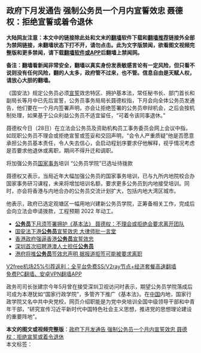  <h2>政府下月发通告 强制公务员一个月内宣誓效忠 聂德权：拒绝宣誓或着令退休</h2> <p class="notice"><b>大陆网友注意：本文中的链接除此处和文末的<a href="https://github.com/bannedbook/fanqiang" >翻墙</a>软件下载和<a href="https://github.com/killgcd/justmysocks/blob/master/README.md">翻墙推荐</a>链接外全部为禁网链接，未翻墙状态下打不开，请勿点击。此为文字版禁闻，欲看图文视频完整版和更多禁闻，请下载<a href="https://github.com/bannedbook/fanqiang">翻墙软件或APP</a>后翻墙上禁闻网。</p><p>备注：翻墙看新闻非常安全，翻墙以真实身份发表敏感言论有一定风险，但只看不说则没有任何风险，翻的人太多，政府管不过来，也不管。信息自由是天赋人权，请放心大胆的翻墙。</b></p>  <div class="entry">  <p>《国安法》规定公务员必须<span class='wp_keywordlink'><a href="https://www.bannedbook.org/forum5/topic17.html" title="宣誓与预言" target="_blank">宣誓</a></span>效忠特区、拥护基本法，常任秘书长、部门首长和副局长等月中已先后宣誓，公务员事务局局长聂德权指，下月会向全体公务员发通告，他们要在一个月内签署声明，亦会让拒绝签署的公务员申辩机会，之后会按机制处理，如果基于公众利益公务员不适宜留任，“可着令该同事退休。”</p> <p>聂德权今日（28日）在立法会公务员及资助机构员工事务委员会网上会议中指，如现职公务员不理会或拒绝宣誓或签妥和交回声明，“会令人严重质疑”他是否愿意承担公务员基本责任，令人失去信心，会启动程划序要求仔他解释，视乎情况考虑是否要求他退休或离职，期间不得升迁和调职。</p>  <p>将加强公务员<span class='wp_keywordlink'><a href="https://www.bannedbook.org/forum2/topic878.html" title="波斯纳《国家事务：对克林顿总统的调查、弹劾与审判》" target="_blank">国家事务</a></span>培训 “公务员学院”已选址待拨款</p> <p>聂德权又表示，当局近年大幅加强公务员的国家事务培训，已与九所内地院校合办国家事务研习课程，未来将增加培训名额，要求更多公务员到内地接受培训。同时，亦会将香港与内地合办的公务员交流计划扩大，包括内地大湾区城市。</p>  <p>他表示，政府已选定观塘区一幅用地兴建新公务员学院，正筹备相关工作，完成后会向立法会申请拨款，工程预期 2022 年动工。</p> <ul class='op-related-articles' title='相关阅读'> <li><a href='https://www.bannedbook.org/bnews/headline/20201228/1456645.html' target='_blank'><b>公务员</b>下月须签署拥护《基本法》 聂德权：不理会或拒绝会要求离开团队</a></li> <li><a href='https://www.bannedbook.org/bnews/cnnews/hknews/20201220/1451477.html' target='_blank'>国安法下港<b>公务员</b>宣誓效忠 大律师批一言堂</a></li> <li><a href='https://www.bannedbook.org/bnews/ssgc/20201216/1449072.html' target='_blank'>香港政府强逼香港<b>公务员</b>宣誓效忠</a></li> <li><a href='https://www.bannedbook.org/bnews/baitai/20201214/1447653.html' target='_blank'>深圳首次招聘港澳人士担任<b>公务员</b></a></li> <li><a href='https://www.bannedbook.org/bnews/headline/20201214/1447217.html' target='_blank'>港府将推<b>公务员</b>签效忠声明 据报道拒签可能被要求离职</a></li> </ul> <p class="texttj"> <a href="https://www.bannedbook.org/forum23/topic22702.html" target="_blank">V2free机场25%引荐返利：全平台免费SS/V2ray节点+经济套餐高速翻墙</a><br/> <a href="https://github.com/bannedbook/fanqiang/wiki/%E7%A6%81%E9%97%BB%E7%BD%91%E5%AE%89%E5%8D%93%E7%BF%BB%E5%A2%99%E6%96%B0%E9%97%BBAPP" target="_blank">免费PC翻墙、安卓VPN翻墙APP</a></p><p>政务司司长张建宗今年5月曾在接受深圳卫视访问时表示，期望公务员学院落成后可成为本港犹如“国家行政学院”，多管齐下推广《基本法》。在<span class='wp_keywordlink_affiliate'><a href="https://www.bannedbook.org/" title="中国" target="_blank">中国</a></span>内地，国家行政学院又名中共中央党校，网页介绍职能是为党中央培训全国中级领导干部和中青年干部，“研究宣传习近平新时代中国特色社会主义思想，推进党的思想理论建设的重要阵地”。</p> <a name='sharetosocial'></a>       <div><b>本文的图文或视频完整版</b>：<a href='https://www.bannedbook.org/bnews/comments/20201229/1456737.html'>政府下月发通告 强制公务员一个月内宣誓效忠 聂德权：拒绝宣誓或着令退休</a></div>  </div><!--END ENTRY--> <div class="postfooter"> <div>本文标签：</div>  </div><!--END POSTFOOTER--> 